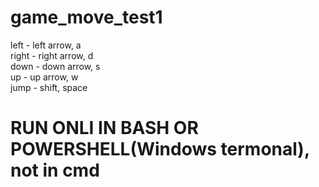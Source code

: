 # game_move_test1

left - left arrow, a <br>
right - right arrow, d <br>
down - down arrow, s <br>
up - up arrow, w <br>
jump - shift, space <br>

# RUN ONLI IN BASH OR POWERSHELL(Windows termonal), not in cmd
